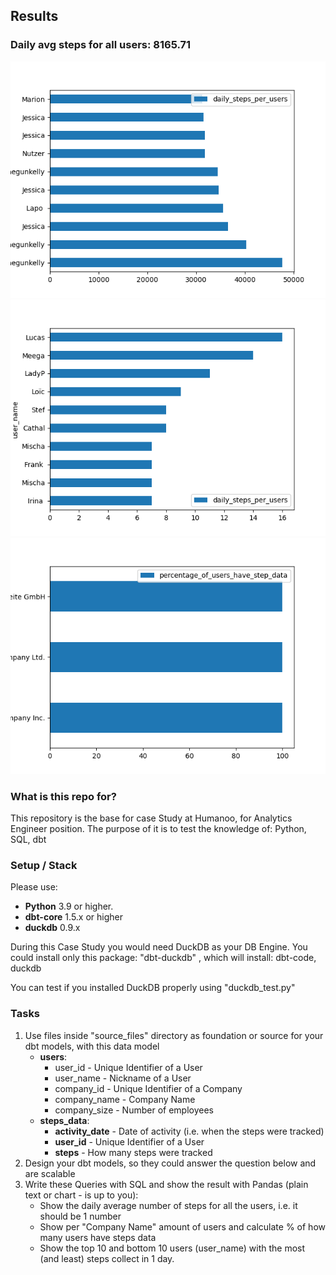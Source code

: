 ## Results

### Daily avg steps for all users: 8165.71 
![](top_10_users.png?raw=true)
![](bottom_10_users.png?raw=true)
![](company.png?raw=true)


### What is this repo for?
This repository is the base for case Study at Humanoo, for Analytics Engineer position.
The purpose of it is to test the knowledge of: Python, SQL, dbt

### Setup / Stack

Please use:
- **Python** 3.9 or higher.
- **dbt-core** 1.5.x or higher
- **duckdb** 0.9.x

During this Case Study you would need DuckDB as your DB Engine.
You could install only this package: "dbt-duckdb"
, which will install: dbt-code, duckdb

You can test if you installed DuckDB properly using "duckdb_test.py"


### Tasks
1. Use files inside "source_files" directory as foundation or source for your dbt models, with this data model
   - **users**:
     - user_id - Unique Identifier of a User
     - user_name - Nickname of a User
     - company_id - Unique Identifier of a Company
     - company_name - Company Name
     - company_size - Number of employees
   - **steps_data**:
     - **activity_date** - Date of activity (i.e. when the steps were tracked)
     - **user_id** - Unique Identifier of a User
     - **steps** - How many steps were tracked
2. Design your dbt models, so they could answer the question below and are scalable 
3. Write these Queries with SQL and show the result with Pandas (plain text or chart - is up to you):
    - Show the daily average number of steps for all the users, i.e. it should be 1 number 
    - Show per "Company Name" amount of users and calculate % of how many users have steps data
    - Show the top 10 and bottom 10 users (user_name) with the most (and least) steps collect in 1 day.
